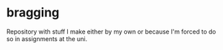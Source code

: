 # bragging
Repository with stuff I make either by my own or because I'm forced to do so in assignments at the uni.
